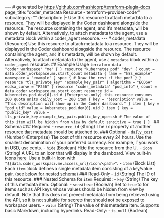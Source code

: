 --- # generated by https://github.com/hashicorp/terraform-plugin-docs page_title: "coder_metadata Resource - terraform-provider-coder" subcategory: "" description: |- Use this resource to attach metadata to a resource. They will be displayed in the Coder dashboard alongside the resource. The resource containing the agent, and it's metadata, will be shown by default. Alternatively, to attach metadata to the agent, use a metadata block within a coder_agent resource. --- # coder_metadata (Resource) Use this resource to attach metadata to a resource. They will be displayed in the Coder dashboard alongside the resource. The resource containing the agent, and it's metadata, will be shown by default. Alternatively, to attach metadata to the agent, use a `metadata` block within a `coder_agent` resource. ## Example Usage ```terraform data "coder_workspace" "me" { } resource "kubernetes_pod" "dev" { count = data.coder_workspace.me.start_count metadata { name = "k8s_example" namespace = "example" } spec { # Draw the rest of the pod! } } resource "tls_private_key" "example_key_pair" { algorithm = "ECDSA" ecdsa_curve = "P256" } resource "coder_metadata" "pod_info" { count = data.coder_workspace.me.start_count resource_id = kubernetes_pod.dev[0].id # (Enterprise-only) this resource consumes 200 quota units daily_cost = 200 item { key = "description" value = "This description will show up in the Coder dashboard." } item { key = "pod_uid" value = kubernetes_pod.dev[0].uid } item { key = "public_key" value = tls_private_key.example_key_pair.public_key_openssh # The value of this item will be hidden from view by default sensitive = true } } ``` <!-- schema generated by tfplugindocs --> ## Schema ### Required - `resource_id` (String) The `id` property of another resource that metadata should be attached to. ### Optional - `daily_cost` (Number) (Enterprise) The cost of this resource every 24 hours. Use the smallest denomination of your preferred currency. For example, if you work in USD, use cents. - `hide` (Boolean) Hide the resource from the UI. - `icon` (String) A URL to an icon that will display in the dashboard. View built-in icons [here](https://github.com/coder/coder/tree/main/site/static/icon). Use a built-in icon with `"${data.coder_workspace.me.access_url}/icon/<path>"`. - `item` (Block List) Each `item` block defines a single metadata item consisting of a key/value pair. (see [below for nested schema](#nestedblock--item)) ### Read-Only - `id` (String) The ID of this resource. <a id="nestedblock--item"></a> ### Nested Schema for `item` Required: - `key` (String) The key of this metadata item. Optional: - `sensitive` (Boolean) Set to `true` to for items such as API keys whose values should be hidden from view by default. Note that this does not prevent metadata from being retrieved using the API, so it is not suitable for secrets that should not be exposed to workspace users. - `value` (String) The value of this metadata item. Supports basic Markdown, including hyperlinks. Read-Only: - `is_null` (Boolean) 